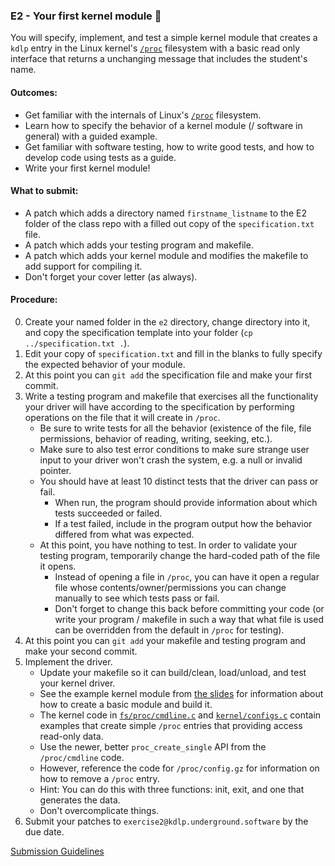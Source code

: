 ### E2 - Your first kernel module 🍿

You will specify, implement, and test a simple kernel module that creates a `kdlp` entry in the Linux kernel's
[`/proc`](https://docs.kernel.org/filesystems/proc.html)
filesystem with a basic read only interface that returns a unchanging message that includes the student's name.

#### Outcomes:
* Get familiar with the internals of Linux's [`/proc`](https://docs.kernel.org/filesystems/proc.html) filesystem.
* Learn how to specify the behavior of a kernel module (/ software in general) with a guided example.
* Get familiar with software testing, how to write good tests, and how to develop code using tests as a guide.
* Write your first kernel module!

#### What to submit:

* A patch which adds a directory named `firstname_listname` to the E2 folder of the class repo with a filled out copy of the `specification.txt` file.
* A patch which adds your testing program and makefile.
* A patch which adds your kernel module and modifies the makefile to add support for compiling it.
* Don't forget your cover letter (as always).

#### Procedure:

0. Create your named folder in the `e2` directory, change directory into it, and copy the specification template into your folder (`cp ../specification.txt .`).
0. Edit your copy of `specification.txt` and fill in the blanks to fully specify the expected behavior of your module.
0. At this point you can `git add` the specification file and make your first commit.
0. Write a testing program and makefile that exercises all the functionality your driver will have according to the specification by performing operations on the file that it will create in `/proc`.
    * Be sure to write tests for all the behavior (existence of the file, file permissions, behavior of reading, writing, seeking, etc.).
    * Make sure to also test error conditions to make sure strange user input to your driver won't crash the system, e.g. a null or invalid pointer.
    * You should have at least 10 distinct tests that the driver can pass or fail.
        * When run, the program should provide information about which tests succeeded or failed.
        * If a test failed, include in the program output how the behavior differed from what was expected.
    * At this point, you have nothing to test. In order to validate your testing program, temporarily change the hard-coded path of the file it opens.
        * Instead of opening a file in `/proc`, you can have it open a regular file whose contents/owner/permissions you can change manually to see which tests pass or fail.
        * Don't forget to change this back before committing your code (or write your program / makefile in such a way that what file is used can be overridden from the default in `/proc` for testing).
0. At this point you can `git add` your makefile and testing program and make your second commit.
0. Implement the driver.
    * Update your makefile so it can build/clean, load/unload, and test your kernel driver.
    * See the  example kernel module from [the slides](/slides/writing_modules.html) for information about how to create a basic module and build it.
    * The kernel code in [`fs/proc/cmdline.c`](https://elixir.bootlin.com/linux/v6.5/source/fs/proc/cmdline.c) and [`kernel/configs.c`](https://elixir.bootlin.com/linux/v6.5/source/kernel/configs.c)
      contain examples that create simple `/proc` entries that providing access read-only data.
    * Use the newer, better `proc_create_single` API from the `/proc/cmdline` code.
    * However, reference the code for `/proc/config.gz` for information on how to remove a `/proc` entry.
    * Hint: You can do this with three functions: init, exit, and one that generates the data.
    * Don't overcomplicate things.
0. Submit your patches to `exercise2@kdlp.underground.software` by the due date.

[Submission Guidelines](../policies/submission_guidelines.md)
